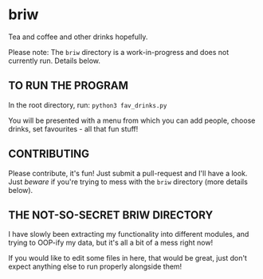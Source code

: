 # briw
Tea and coffee and other drinks hopefully.

Please note: The `briw` directory is a work-in-progress and does not currently run. Details below. 

## TO RUN THE PROGRAM
In the root directory, run:
`python3 fav_drinks.py`

You will be presented with a menu from which you can add people, choose drinks, set favourites - all that fun stuff!

## CONTRIBUTING
Please contribute, it's fun! Just submit a pull-request and I'll have a look. Just *beware* if you're trying to mess with the `briw` directory (more details below).

## THE NOT-SO-SECRET BRIW DIRECTORY
I have slowly been extracting my functionality into different modules, and trying to OOP-ify my data, but it's all a bit of a mess right now! 

If you would like to edit some files in here, that would be great, just don't expect anything else to run properly alongside them!

